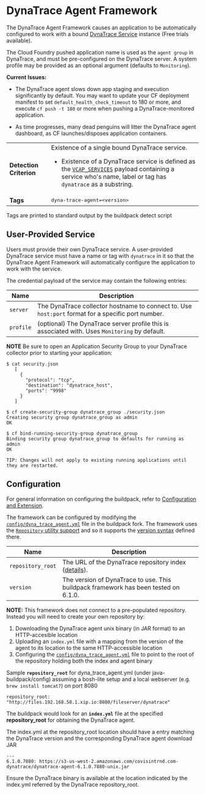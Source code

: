 # DynaTrace Agent Framework
The DynaTrace Agent Framework causes an application to be automatically configured to work with a bound [DynaTrace Service][] instance (Free trials available).

The Cloud Foundry pushed application name is used as the `agent group` in DynaTrace, and must be pre-configured on the DynaTrace server.
A system profile may be provided as an optional argument (defaults to `Monitoring`).

**Current Issues:**  
* The DynaTrace agent slows down app staging and execution significantly by default.  You may want to update your CF deployment manifest to set `default_health_check_timeout` to 180 or more, and execute `cf push -t 180` or more when pushing a DynaTrace-monitored application.

* As time progresses, many dead penguins will litter the DynaTrace agent dashboard, as CF launches/disposes application containers.

<table>
  <tr>
    <td><strong>Detection Criterion</strong></td><td>Existence of a single bound DynaTrace service.
      <ul>
        <li>Existence of a DynaTrace service is defined as the <a href="http://docs.cloudfoundry.org/devguide/deploy-apps/environment-variable.html#VCAP-SERVICES"><code>VCAP_SERVICES</code></a> payload containing a service who's name, label or tag has <code>dynatrace</code> as a substring.</li>
      </ul>
    </td>
  </tr>
  <tr>
    <td><strong>Tags</strong></td>
    <td><tt>dyna-trace-agent=&lt;version&gt;</tt></td>
  </tr>
</table>
Tags are printed to standard output by the buildpack detect script

## User-Provided Service
Users must provide their own DynaTrace service. A user-provided DynaTrace service must have a name or tag with `dynatrace` in it so that the DynaTrace Agent Framework will automatically configure the application to work with the service.

The credential payload of the service may contain the following entries:

| Name | Description
| ---- | -----------
| `server` | The DynaTrace collector hostname to connect to.   Use `host:port` format for a specific port number.
| `profile` | (optional) The DynaTrace server profile this is associated with.   Uses `Monitoring` by default.

**NOTE** Be sure to open an Application Security Group to your DynaTrace collector prior to starting your application:
```
$ cat security.json
   [
     {
       "protocol": "tcp",
       "destination": "dynatrace_host",
       "ports": "9998"
     }
   ]

$ cf create-security-group dynatrace_group ./security.json
Creating security group dynatrace_group as admin
OK

$ cf bind-running-security-group dynatrace_group
Binding security group dynatrace_group to defaults for running as admin
OK

TIP: Changes will not apply to existing running applications until they are restarted.
```

## Configuration
For general information on configuring the buildpack, refer to [Configuration and Extension][].

The framework can be configured by modifying the [`config/dyna_trace_agent.yml`][] file in the buildpack fork.  The framework uses the [`Repository` utility support][repositories] and so it supports the [version syntax][] defined there.

| Name | Description
| ---- | -----------
| `repository_root` | The URL of the DynaTrace repository index ([details][repositories]).
| `version` | The version of DynaTrace to use. This buildpack framework has been tested on 6.1.0.


**NOTE:**  This framework does not connect to a pre-populated repository.  Instead you will need to create your own repository by:

1.  Downloading the DynaTrace agent unix binary (in JAR format) to an HTTP-accesible location
1.  Uploading an `index.yml` file with a mapping from the version of the agent to its location to the same HTTP-accessible location
1.  Configuring the [`config/dyna_trace_agent.yml`][] file to point to the root of the repository holding both the index and agent binary

Sample **`repository_root`** for dyna_trace_agent.yml (under java-buildpack/config) assuming a bosh-lite setup and a local webserver (e.g. `brew install tomcat7`) on port 8080

```
repository_root: "http://files.192.168.50.1.xip.io:8080/fileserver/dynatrace"
```

The buildpack would look for an **`index.yml`** file at the specified **repository_root** for obtaining the DynaTrace agent.

The index.yml at the repository_root location should have a entry matching the DynaTrace version and the corresponding DynaTrace agent download JAR

```
---
6.1.0.7880: https://s3-us-west-2.amazonaws.com/covisintrnd.com-dynatrace/dynatrace-agent-6.1.0.7880-unix.jar
```

Ensure the DynaTrace binary is available at the location indicated by the index.yml referred by the DynaTrace repository_root.

[Configuration and Extension]: ../README.md#configuration-and-extension
[`config/dyna_trace_agent.yml`]: ../config/dyna_trace_agent.yml
[DynaTrace Service]: https://dynatrace.com
[repositories]: extending-repositories.md
[version syntax]: extending-repositories.md#version-syntax-and-ordering
